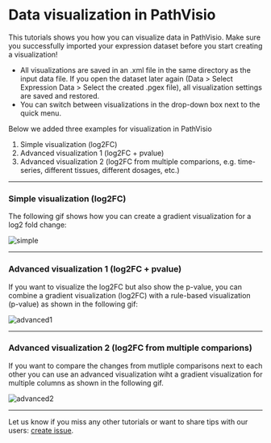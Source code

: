# Data visualization in PathVisio

This tutorials shows you how you can visualize data in PathVisio. Make sure you successfully imported your expression dataset before you start creating a visualization!

* All visualizations are saved in an .xml file in the same directory as the input data file. If you open the dataset later again (Data > Select Expression Data > Select the created .pgex file), all visualization settings are saved and restored. 
* You can switch between visualizations in the drop-down box next to the quick menu. 

Below we added three examples for visualization in PathVisio 
1. Simple visualization (log2FC)
2. Advanced visualization 1 (log2FC + pvalue)
3. Advanced visualization 2 (log2FC from multiple comparions, e.g. time-series, different tissues, different dosages, etc.)

----

### Simple visualization (log2FC)
The following gif shows how you can create a gradient visualization for a log2 fold change:

<img src="https://github.com/PathVisio/pathvisio.github.io/blob/master/tutorials/visualization-simple.gif?raw=true" alt="simple" />

----

### Advanced visualization 1 (log2FC + pvalue)
If you want to visualize the log2FC but also show the p-value, you can combine a gradient visualization (log2FC) with a rule-based visualization (p-value) as shown in the following gif:

<img src="https://github.com/PathVisio/pathvisio.github.io/blob/master/tutorials/visualization-advanced1.gif?raw=true" alt="advanced1" />

----

### Advanced visualization 2 (log2FC from multiple comparions)
If you want to compare the changes from mutliple comparisons next to each other you can use an advanced visualization wiht a gradient visualization for multiple columns as shown in the following gif. 

<img src="https://github.com/PathVisio/pathvisio.github.io/blob/master/tutorials/visualization-advanced2.gif?raw=true" alt="advanced2" />

----

Let us know if you miss any other tutorials or want to share tips with our users: [create issue](https://github.com/PathVisio/pathvisio.github.io/issues). 
